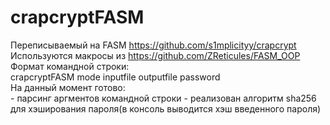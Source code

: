 # crapcryptFASM
Переписываемый на FASM https://github.com/s1mplicityy/crapcrypt  
Используются макросы из https://github.com/ZReticules/FASM_OOP
Формат командной строки:  
crapcryptFASM mode inputfile outputfile password  
На данный момент готово:  
	- парсинг аргментов командной строки
	- реализован алгоритм sha256 для хэширования пароля(в консоль выводится хэш введенного пароля)